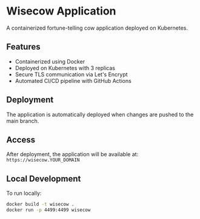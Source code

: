 # Wisecow Application

A containerized fortune-telling cow application deployed on Kubernetes.

## Features

- Containerized using Docker
- Deployed on Kubernetes with 3 replicas
- Secure TLS communication via Let's Encrypt
- Automated CI/CD pipeline with GitHub Actions

## Deployment

The application is automatically deployed when changes are pushed to the main branch.

## Access

After deployment, the application will be available at:
`https://wisecow.YOUR_DOMAIN`

## Local Development

To run locally:
```bash
docker build -t wisecow .
docker run -p 4499:4499 wisecow